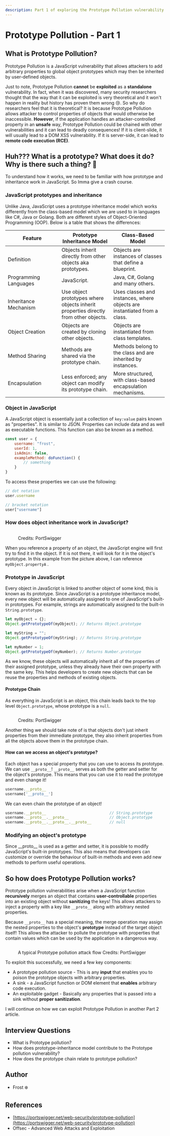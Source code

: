 ```yaml
---
description: Part 1 of exploring the Prototype Pollution vulnerability.
---
```


# Prototype Pollution - Part 1

## What is Prototype Pollution?

Prototype Pollution is a JavaScript vulnerability that allows attackers to add arbitrary properties to global object prototypes which may then be inherited by user-defined objects.

Just to note, Prototype Pollution **cannot** be **exploited** as a **standalone** vulnerability. In fact, when it was discovered, many security researchers thought that the way that it can be exploited is very theoretical and it won't happen in reality but history has proven them wrong :cry:. So why do researchers feel that it is theoretical? It is because Prototype Pollution allows attacker to control properties of objects that would otherwise be inaccessible. **However**, if the application handles an attacker-controlled property in an **unsafe** way, Prototype Pollution could be chained with other vulnerabilities and it can lead to deadly consequences! If it is client-slide, it will usually lead to a DOM XSS vulnerability. If it is server-side, it can lead to **remote code execution (RCE)**.

## Huh??? What is a prototype? What does it do? Why is there such a thing? :thinking:

To understand how it works, we need to be familiar with how prototype and inheritance work in JavaScript. So Imma give a crash course.

### JavaScript prototypes and inheritance

Unlike Java, JavaScript uses a prototype inheritance model which works differently from the class-based model which we are used to in languages like C#, Java or Golang. Both are different styles of Object-Oriented Programming (OOP). Below is a table that shows the differences:

<table><thead><tr><th width="154">Feature</th><th>Prototype Inheritance Model</th><th>Class-Based Model</th></tr></thead><tbody><tr><td>Definition</td><td>Objects inherit directly from other objects aka prototypes.</td><td>Objects are instances of classes that define a blueprint.</td></tr><tr><td>Programming Languages</td><td>JavaScript.</td><td>Java, C#, Golang and many others.</td></tr><tr><td>Inheritance Mechanism</td><td>Use object prototypes where objects inherit properties directly from other objects.</td><td>Uses classes and instances, where objects are instantiated from a class.</td></tr><tr><td>Object Creation</td><td>Objects are created by cloning other objects.</td><td>Objects are instantiated from class templates.</td></tr><tr><td>Method Sharing</td><td>Methods are shared via the prototype chain.</td><td>Methods belong to the class and are inherited by instances.</td></tr><tr><td>Encapsulation</td><td>Less enforced; any object can modify its prototype chain.</td><td>More structured, with class-based encapsulation mechanisms.</td></tr></tbody></table>

### Object in JavaScript

A JavaScript object is essentially just a collection of `key:value` pairs known as "properties". It is similar to JSON.  Properties can include data and as well as executable functions. This function can also be known as a method.

```javascript
const user = {
    username: "frost",
    userId: 1,
    isAdmin: false,
    exampleMethod: doFunction() {
        // something 
    }
}
```

To access these properties we can use the following:

```javascript
// dot notation 
user.username

// bracket notation
user["username"]
```

### How does object inheritance work in JavaScript?

<figure><img src="../.gitbook/assets/image (68).png" alt=""><figcaption><p>Credits: PortSwigger </p></figcaption></figure>

When you reference a property of an object, the JavaScript engine will first try to find it in the object. If it is not there, it will look for it in the object's prototype. In this example from the picture above, I can reference `myObject.propertyA` .

### Prototype in JavaScript

Every object in JavaScript is linked to another object of some kind, this is known as its prototype. Since JavaScript is a prototype inheritance model, every  new object will be automatically assigned to one of JavaScript's built-in prototypes. For example, strings are automatically assigned to the built-in `String.prototype`.&#x20;

```javascript
let myObject = {};
Object.getPrototypeOf(myObject); // Returns Object.prototype

let myString = "";
Object.getPrototypeOf(myString); // Returns String.prototype

let myNumber = 1;
Object.getPrototypeOf(myNumber); // Returns Number.prototype
```

As we know, these objects will automatically inherit all of the properties of their assigned prototype, unless they already have their own property with the same key. This helps developers to create new objects that can be reuse the properties and methods of existing objects.

#### Prototype Chain

As everything in JavaScript is an object, this chain leads back to the top level `Object.prototype`, whose prototype is a `null`.&#x20;

<figure><img src="../.gitbook/assets/image (70).png" alt=""><figcaption><p>Credits: PortSwigger</p></figcaption></figure>

Another thing we should take note of is that objects don't just inherit properties from their immediate prototype, they also inherit properties from all the objects above them in the prototype chain.&#x20;

#### How can we access an object's prototype?

Each object has a special property that you can use to access its prototype. We can use `__proto__`! `__proto__` serves as both the getter and setter for the object's prototype. This means that you can use it to read the prototype and even change it!

```javascript
username.__proto__
username['__proto__']
```

We can even chain the prototype of an object!

```javascript
username.__proto__                            // String.prototype
username.__proto__.__proto__                  // Object.prototype
username.__proto__.__proto__.__proto__        // null
```

### Modifying an object's prototype

Since \_\_proto\_\_ is used as a getter and setter, it is possible to modify JavaScript's built-in prototypes. This also means that developers can customize or override the behaviour of built-in methods and even add new methods to perform useful operations.

## So how does Prototype Pollution works?

Prototype pollution vulnerabilities arise when a JavaScript function **recursively** merges an object that contains **user-controllable** properties into an existing object without **sanitizing** the keys! This allows attackers to inject a property with a key like `__proto__` along with arbitrary nested properties.

Because `__proto__` has a special meaning, the merge operation may assign the nested properties to the object's **prototype** instead of the target object itself! This allows the attacker to pollute the prototype with properties that contain values which can be used by the application in a dangerous way.&#x20;

<figure><img src="../.gitbook/assets/image (71).png" alt=""><figcaption><p>A typical Prototype pollution attack flow Credits: PortSwigger</p></figcaption></figure>

To exploit this successfully, we need a few key components:

* A prototype pollution source - This is any **input** that enables you to poison the prototype objects with arbitrary properties.
* A sink - a JavaScript function or DOM element that **enables** arbitrary code execution.
* An exploitable gadget - Basically any properties that is passed into a sink without **proper sanitization**.&#x20;

I will continue on how we can exploit Prototype Pollution in another Part 2 article.

## Interview Questions

* What is Prototype pollution?
* How does prototype-inheritance model contribute to the Prototype pollution vulnerability?
* How does the prototype chain relate to prototype pollution?

## Author

* Frost :snowflake:

## References

* [https://portswigger.net/web-security/prototype-pollution](https://portswigger.net/web-security/prototype-pollution)
* Offsec - Advanced Web Attacks and Exploitation&#x20;
